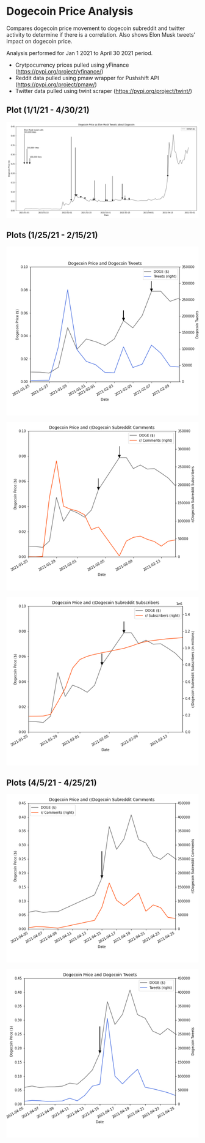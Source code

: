 # Dogecoin Price Analysis

Compares dogecoin price movement to dogecoin subreddit and twitter activity to determine if there is a correlation.
Also shows Elon Musk tweets' impact on dogecoin price. 

Analysis performed for Jan 1 2021 to April 30 2021 period.

* Crytpocurrency prices pulled using yFinance (https://pypi.org/project/yfinance/)
* Reddit data pulled using pmaw wrapper for Pushshift API (https://pypi.org/project/pmaw/)
* Twitter data pulled using twint scraper (https://pypi.org/project/twint/)

## Plot (1/1/21 - 4/30/21)

![full_plot](https://raw.githubusercontent.com/tderonde/dogecoin_analysis/main/output%20images/doge_price_line_elon.png)


## Plots (1/25/21 - 2/15/21)

![doge_twitter](https://raw.githubusercontent.com/tderonde/dogecoin_analysis/main/output%20images/doge_vs_twitter_zoom1.png)

![doge_reddit](https://raw.githubusercontent.com/tderonde/dogecoin_analysis/main/output%20images/doge_vs_reddit_zoom1b.png)

![doge_reddit](https://raw.githubusercontent.com/tderonde/dogecoin_analysis/main/output%20images/doge_vs_reddit_zoom1.png)

## Plots (4/5/21 - 4/25/21)

![doge_reddit](https://raw.githubusercontent.com/tderonde/dogecoin_analysis/main/output%20images/doge_vs_reddit_zoom2.png)

![doge_twitter](https://raw.githubusercontent.com/tderonde/dogecoin_analysis/main/output%20images/doge_vs_twitter_zoom2.png)
